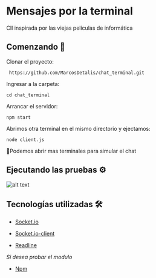 # Mensajes por la terminal 

ClI inspirada por las viejas películas de informática

## Comenzando 🚀

 Clonar el proyecto:

```
 https://github.com/MarcosDetalis/chat_terminal.git
```
 Ingresar a la carpeta: 

 ```
 cd chat_terminal
 ```
 Arrancar el servidor:
 
 ```
 npm start
 ```
 Abrimos otra terminal en el mismo directorio y ejectamos:
 
 ```
 node client.js
 ```
 📖Podemos abrir mas terminales para simular el chat
 
## Ejecutando las pruebas ⚙️
 ![alt text](https://r )


## Tecnologías utilizadas 🛠️

* [Socket.io](https://www.npmjs.com/package/socket.io)

* [Socket.io-client](https://www.npmjs.com/package/socket.io-client)

* [Readline](https://nodejs.org/api/readline.html)

 _Si desea probar el modulo_

* [Npm](https://www.npmjs.com/package/haupeichat) 


